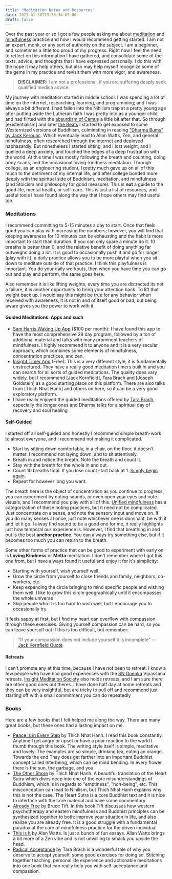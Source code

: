 ```yaml
---
title: "Meditation Notes and Resources"
date: 2021-01-30T19:36:34-05:00
draft: false
---
```



Over the past year or so I got a few people asking me about [meditation] and [mindfulness] practice and how I would recommend getting started. I am not an expert, monk, or any sort of authority on the subject. I am a beginner, and sometimes a little too proud of my progress. Right now I feel the need to reflect on this information I have gathered, and consolidate some of the texts, advice, and thoughts that I have expressed personally. I do this with the hope it may help others, but also may help myself recognize some of the gems in my practice and revisit them with more vigor, and awareness.


<!-- more -->

>   **DISCLAIMER:** I am not a professional, if you are suffering deeply seek qualified medica advice.


My journey with meditation started in middle school. I was spending a lot of time on the internet, researching, learning, and programming; and I was always a bit different. I had fallen into the Nihilism trap at a pretty young age after putting aside the Lutheran faith I was pretty into as a younger child, and had flirted with the [absurdism of Camus][myth-of-sisyphus] a little bit after that. So through [existentialism] and later [the Beats][the-beats] I started to get exposed to some Westernized versions of Buddhism, culminating in reading ["Dharma Bums" by Jack Kerouac][dharma-bums]. Which eventually lead to Allan Watts, Zen, and general mindfulness, often researched through the internet and deployed haphazardly. But nonetheless I started sitting, and I lost weight, and I quelled a deep anxiety, and touched the edges of a deep frustration with the world. At this time I was mostly following the breath and counting, doing body scans, and the occasional loving-kindness meditation. Through college, as an engineering student, I pretty much gave up on all of this much to the detriment of my internal life, and after college bonded more deeply with the spiritual side of Buddhism, meditation, and mindfulness (and Stoicism and philosophy for good measure). This is **not** a guide to the good life, mental health, or self-care. This is just a list of resources, and useful tools I have found along the way that I hope others may find useful too.

### Meditations

I recommend committing to 5-15 minutes a day to start. Once that feels good you can play with increasing the numbers; however, you will find that keeping awareness for 10 minutes can be exhausting and the habit is more important to start than duration. If you can only spare a minute do it. 10 breaths is better than 0, and the relative benefit of doing anything far outweighs doing a lot. It is good to occasionally push it and go for longer (play with it), a daily practice allows you to be more playful when you sit down to meditate outside of that practice. I think this playfulness is important. You do your daily workouts, then when you have time you can go out and play and perform, the same goes here.

Also remember it is like lifting weights, every time you are distracted its not a failure, it is another opportunity to bring your attention back. To lift that weight back up. I would say this might be true for any behavior when received with awareness, it is not in and of itself good or bad, but being aware gives you the power to work with it.

#### Guided Meditations: Apps and such

- [Sam Harris Waking Up App](https://wakingup.com/) ($100 per month): 
  I have found this app to have the most comprehensive 28 day program, followed by a ton of additional material and talks with many prominent teachers of mindfulness. I highly recommend it to anyone and it is a very secular approach, which combines some elements of mindfulness, concentration practices, and zen.
- [Insight Timer App](https://play.google.com/store/apps/details?id=com.spotlightsix.zentimerlite2&hl=en_US&gl=US) (Free): This is a very different style, it is fundamentally unstructured. They have a really good meditation timers built in and you can search for all sorts of guided meditations. The quality does vary widely, but I recommend [Jack Kornfield], Tara Brach and [Joseph Goldstein] as a good starting place on this platform. There are also talks from [Thich Nhat Hanh] and others on here, so it can be a very good exploratory platform.
- I have really enjoyed the guided meditations offered by [Tara Brach](https://www.tarabrach.com/guided-meditations/), especially the longer ones and Dharma talks for a spiritual day of recovery and soul healing

#### Self-Guided

I started off all self-guided and honestly I recommend simple breath-work to almost everyone, and I recommend not making it complicated.

- Start by sitting down comfortably, in a chair, on the floor, it doesn't matter. I recommend not laying down, and to sit attentively.
- Breath in and notice the breath. Note the breath and count it.
- Stay with the breath for the whole in and out.
- Count 10 breaths total. If you lose count start back at 1. [Simply begin again](https://insighttimer.com/josephgoldstein/guided-meditations/simply-begin-again).
- Repeat for however long you want.

The breath here is the object of concentration as you continue to progress you can experiment by noting sounds, or even open your eyes and note
visuals, and I recommend you play with all of this. [Unified mindfulness](https://unifiedmindfulness.com/) has a categorization of these noting practices, but it need not be complicated. Just concentrate on a sense, and note the sensory input and move on. If you do many senses at once, just note whichever one is dominant, be with it and let it go. I alway find sound to be a good one for me, it really highlights just how temporal our experience is. However, I find that breathing in and out is the best **anchor practice**. You can always try something else, but if it becomes too much you can return to the breath.

Some other forms of practice that can be good to experiment with early on is **Loving Kindness** or **Metta** meditation. I don't remember where I got this one from, but I have always found it useful and enjoy it for it's simplicity:

- Starting with yourself, wish yourself well.
- Grow the circle from yourself to close friends and family, neighbors, co-workers, etc.
- Keep expanding the circle bringing to mind specific people and wishing them well. I like to grow this circle geographically until it encompasses the whole universe
- Skip people who it is too hard to wish well, but I encourage you to occasionally try.

It feels sappy at first, but I find my heart can overflow with compassion through these exercises. Giving yourself compassion can be hard, so you can leave yourself out if this is too difficult, but remember:

> "If your compassion does not include yourself it is incomplete" -- [Jack Kornfield Quote](https://www.goodreads.com/quotes/41119-if-your-compassion-does-not-include-yourself-it-is-incomplete)


#### Retreats

I can't promote any at this time, because I have not been to retreat. I know a few people who have had good experiences with the [SN Goenka](https://www.dhamma.org/en-US/about/goenka) Vipassana retreats. [Insight Meditation Society](https://www.dharma.org/retreats/retreat-center/ims-online/) also holds retreats, and I am sure there are other good ones out theres. I have done half day at home retreats and they can be very insightful, but are tricky to pull off and  recommend just starting off with a small commitment you can do repeatedly

### Books

Here are a few books that I felt helped me along the way. There are many great books, but these ones had a lasting impact on me.

- [Peace is in Every Step](https://www.amazon.com/dp/B0038AUYSW/ref=dp-kindle-redirect?_encoding=UTF8&btkr=1) by Thich Nhat Hanh. I read this book constantly. Anytime I get angry or upset or have a poor reaction to the world I thumb through this book. The writing style itself is simple, meditative and lovely. The examples are so simple, drinking tea, eating an orange. Towards the end Thay does get farther into an important Buddhist concept called Interbeing, which can be mind bending. In every flower there is the sun, the garbage, and you.
- [The Other Shore](https://www.amazon.com/dp/B01G0GBN7G/ref=dp-kindle-redirect?_encoding=UTF8&btkr=1) by Thich Nhat Hanh. A beautiful translation of the Heart Sutra which dives deep into one of the core misunderstandings of Buddhism, which is in regards to "emptiness", "non-being", etc. This misconception can lead to Nihilism, but Thich Nhat Hanh explains why this is not the case. The Heart Sutra is a core Buddhist text and it is nice to interface with the core material and have some commentary.
- [Already Free](https://www.amazon.com/Already-Free-Buddhism-Psychotherapy-Liberation-ebook/dp/B00XQ2Q9PE/ref=sr_1_1?dchild=1&keywords=Already+Free&qid=1612130614&s=digital-text&sr=1-1) by Bruce Tift. In this book Tift discusses how western psychotherapy and eastern mindfulness and Buddhist principles can be synthesized together to both: improve your situation in life, and also realize you are already free. It is a good struggle with a fundamental paradox at the core of mindfulness practice for the driven individual
- [This is It](https://www.amazon.com/This-Other-Essays-Spiritual-Experience-ebook/dp/B004G8P1I8/ref=sr_1_1?dchild=1&keywords=This+is+It&qid=1612130711&s=digital-text&sr=1-1) by Alan Watts. Is just a bunch of fun essays. Allan Watts brings a bit more of a Zen vibe and is not unwilling to smack you upside the head.
- [Radical Acceptance](https://www.amazon.com/Radical-Acceptance-Tara-Brach-ebook/dp/B000FC2NHG/ref=sr_1_1?crid=P3DQ80LLJLH4&dchild=1&keywords=radical+acceptance&qid=1612130775&s=digital-text&sprefix=Radical+Accept%2Cdigital-text%2C167&sr=1-1) by Tara Brach is a wonderful tale of why you deserve to accept yourself, some good exercises for doing so. Stitching together teaching, personal life experience and actionable meditations into one book that can really help you with self-acceptance and compassion.

[meditation]: https://en.wikipedia.org/wiki/Meditationv
[mindfulness]: https://www.psychologytoday.com/us/basics/mindfulness
[myth-of-sisyphus]: https://www.amazon.com/dp/B08RW1JBYW/ref=dp-kindle-redirect?_encoding=UTF8&btkr=1
[the-beats]: https://en.wikipedia.org/wiki/Beat_Generation
[dharma-bums]: https://en.wikipedia.org/wiki/The_Dharma_Bums